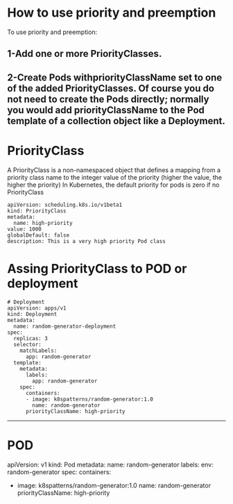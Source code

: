 # How to use priority and preemption
To use priority and preemption:
## 1-Add one or more PriorityClasses.
## 2-Create Pods withpriorityClassName set to one of the added PriorityClasses. Of course you do not need to create the Pods directly; normally you would add priorityClassName to the Pod template of a collection object like a Deployment.

# PriorityClass 
A PriorityClass is a non-namespaced object that defines a mapping from a priority class name to the integer value of the priority (higher the value, the higher the priority)
In Kubernetes, the default priority for pods is zero if no PriorityClass
```
apiVersion: scheduling.k8s.io/v1beta1
kind: PriorityClass
metadata:
  name: high-priority
value: 1000
globalDefault: false
description: This is a very high priority Pod class
```
# Assing PriorityClass to POD or deployment

```
# Deployment
apiVersion: apps/v1
kind: Deployment
metadata:
  name: random-generator-deployment
spec:
  replicas: 3
  selector:
    matchLabels:
      app: random-generator
  template:
    metadata:
      labels:
        app: random-generator
    spec:
      containers:
      - image: k8spatterns/random-generator:1.0
        name: random-generator
      priorityClassName: high-priority
```
---
# POD 
apiVersion: v1
kind: Pod
metadata:
  name: random-generator
  labels:
    env: random-generator
spec:
  containers:
  - image: k8spatterns/random-generator:1.0
    name: random-generator
  priorityClassName: high-priority
```
